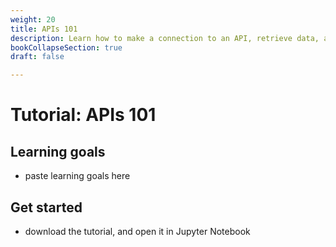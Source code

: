 ```yaml
---
weight: 20
title: APIs 101
description: Learn how to make a connection to an API, retrieve data, and parse it to CSV files
bookCollapseSection: true
draft: false

---
```


# Tutorial: APIs 101

## Learning goals

- paste learning goals here

## Get started

- download the tutorial, and open it in Jupyter Notebook
